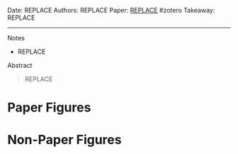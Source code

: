 Date: REPLACE
Authors: REPLACE
Paper: [REPLACE]()
#zotero 
Takeaway: REPLACE

----
Notes
- REPLACE

Abstract
> REPLACE

# Paper Figures


# Non-Paper Figures